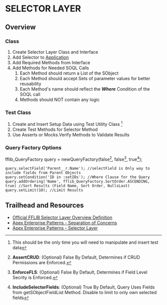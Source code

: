# SELECTOR LAYER

## Overview
### Class
1. Create Selector Layer Class and Interface
1. Add Selector to [Application](/force-app/main/default/classes/FFLIB/Application)
1. Add Required Methods from Interface
1. Add Methods for Needed SOQL Calls
    1. Each Method should return a List of the SObject
    1. Each Method should accept Sets of parameter values for better reusability
    1. Each Method's name should reflect the ___Where___ Condition of the SOQL call
    1. Methods should NOT contain any logic
### Test Class
1. Create and Insert Setup Data using Test Utility Class [^1]
1. Create Test Methods for Selector Method
1. Use Asserts or Mocks.Verify Methods to Validate Results

[^1]: This should be the only time you will need to manipulate and insert test data

### Query Factory Options

fflib_QueryFactory query = newQueryFactory(false[^2], false[^3], true[^4]);

    query.selectField('Parent__r.Name'); //selectField is Only way to include fields from Parent Objects
    query.setCondition('ID in :setIDs'); //Where Clause for the Query
    query.addOrdering('Name', fflib_QueryFactory.SortOrder.ASCENDING, true) //Sort Results (Field Name, Sort Order, NullsLast)
    query.setLimit(10); //Limit Results

[^2]: **AssertCRUD**: (Optional) False By Default, Determines if CRUD Permissions are Enforced.

[^3]: **EnforceFLS**: (Optional) False By Default, Determines if Field Level Secrity is Enforced.

[^4]: **IncludeSelectorFields**: (Optional) True By Default, Query Uses Fields from getSObjectFieldList Method. Disable to limit to only own selected fields

## Trailhead and Resources

- [Official FFLIB Selector Layer Overview Definition](https://fflib.dev/docs/selector-layer/overview)
- [Apex Enterprise Patterns - Separation of Concerns](http://wiki.developerforce.com/page/Apex_Enterprise_Patterns_-_Separation_of_Concerns)
- [Apex Enterprise Patterns - Selector Layer](https://github.com/financialforcedev/df12-apex-enterprise-patterns#data-mapper-selector)
